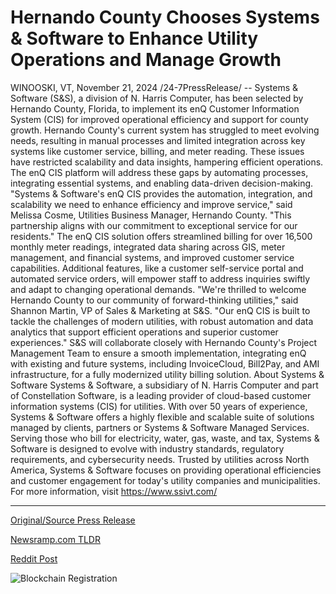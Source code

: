 # Hernando County Chooses Systems & Software to Enhance Utility Operations and Manage Growth

WINOOSKI, VT, November 21, 2024 /24-7PressRelease/ -- Systems & Software (S&S), a division of N. Harris Computer, has been selected by Hernando County, Florida, to implement its enQ Customer Information System (CIS) for improved operational efficiency and support for county growth.  Hernando County's current system has struggled to meet evolving needs, resulting in manual processes and limited integration across key systems like customer service, billing, and meter reading. These issues have restricted scalability and data insights, hampering efficient operations. The enQ CIS platform will address these gaps by automating processes, integrating essential systems, and enabling data-driven decision-making.  "Systems & Software's enQ CIS provides the automation, integration, and scalability we need to enhance efficiency and improve service," said Melissa Cosme, Utilities Business Manager, Hernando County. "This partnership aligns with our commitment to exceptional service for our residents."  The enQ CIS solution offers streamlined billing for over 16,500 monthly meter readings, integrated data sharing across GIS, meter management, and financial systems, and improved customer service capabilities. Additional features, like a customer self-service portal and automated service orders, will empower staff to address inquiries swiftly and adapt to changing operational demands.  "We're thrilled to welcome Hernando County to our community of forward-thinking utilities," said Shannon Martin, VP of Sales & Marketing at S&S. "Our enQ CIS is built to tackle the challenges of modern utilities, with robust automation and data analytics that support efficient operations and superior customer experiences."  S&S will collaborate closely with Hernando County's Project Management Team to ensure a smooth implementation, integrating enQ with existing and future systems, including InvoiceCloud, Bill2Pay, and AMI infrastructure, for a fully modernized utility billing solution.  About Systems & Software Systems & Software, a subsidiary of N. Harris Computer and part of Constellation Software, is a leading provider of cloud-based customer information systems (CIS) for utilities. With over 50 years of experience, Systems & Software offers a highly flexible and scalable suite of solutions managed by clients, partners or Systems & Software Managed Services. Serving those who bill for electricity, water, gas, waste, and tax, Systems & Software is designed to evolve with industry standards, regulatory requirements, and cybersecurity needs. Trusted by utilities across North America, Systems & Software focuses on providing operational efficiencies and customer engagement for today's utility companies and municipalities. For more information, visit https://www.ssivt.com/ 

---

[Original/Source Press Release](https://www.24-7pressrelease.com/press-release/516353/hernando-county-chooses-systems-software-to-enhance-utility-operations-and-manage-growth)
                    

[Newsramp.com TLDR](https://newsramp.com/curated-news/hernando-county-florida-selects-systems-software-for-cis-implementation/5e5ecf35dcf29655fba3786f0a7d7907) 

 



[Reddit Post](https://www.reddit.com/r/Business_NewsRamp/comments/1gwmmjo/hernando_county_florida_selects_systems_software/) 



![Blockchain Registration](https://cdn.newsramp.app/24-7PressRelease/qrcode/2411/21/quaymPqT.webp)